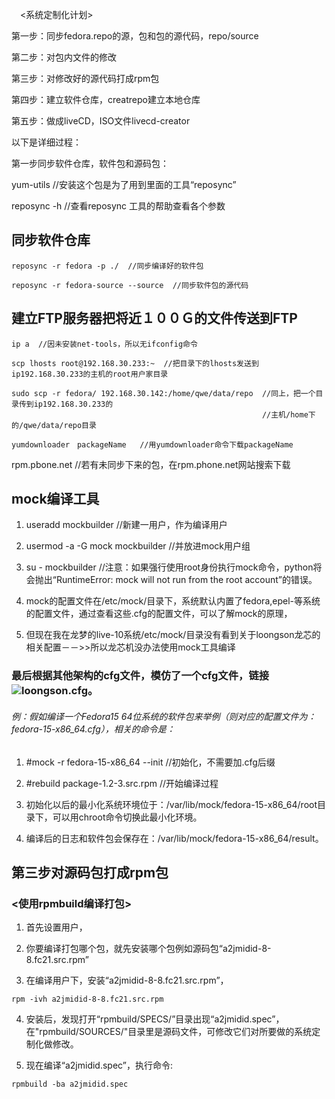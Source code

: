 　<系统定制化计划>

第一步：同步fedora.repo的源，包和包的源代码，repo/source

第二步：对包内文件的修改

第三步：对修改好的源代码打成rpm包

第四步：建立软件仓库，creatrepo建立本地仓库

第五步：做成liveCD，ISO文件livecd-creator




以下是详细过程：

第一步同步软件仓库，软件包和源码包：

yum-utils //安装这个包是为了用到里面的工具“reposync”

reposync -h //查看reposync 工具的帮助查看各个参数


## 同步软件仓库
```
reposync -r fedora -p ./  //同步编译好的软件包

reposync -r fedora-source --source  //同步软件包的源代码
```


## 建立FTP服务器把将近１００Ｇ的文件传送到FTP
```
ip a  //因未安装net-tools，所以无ifconfig命令　

scp lhosts root@192.168.30.233:~  //把目录下的lhosts发送到ip192.168.30.233的主机的root用户家目录

sudo scp -r fedora/ 192.168.30.142:/home/qwe/data/repo  //同上，把一个目录传到ip192.168.30.233的
                                                        //主机/home下的/qwe/data/repo目录

yumdownloader　packageName   //用yumdownloader命令下载packageName
```
rpm.pbone.net   //若有未同步下来的包，在rpm.phone.net网站搜索下载



## mock编译工具

1. useradd mockbuilder   //新建一用户，作为编译用户

2. usermod -a -G mock mockbuilder     //并放进mock用户组

3. su - mockbuilder    //注意：如果强行使用root身份执行mock命令，python将会抛出“RuntimeError: mock will not run from the root account”的错误。


4. mock的配置文件在/etc/mock/目录下，系统默认内置了fedora,epel-等系统的配置文件，通过查看这些.cfg的配置文件，可以了解mock的原理，

5. 但现在我在龙梦的live-10系统/etc/mock/目录没有看到关于loongson龙芯的相关配置－－>>所以龙芯机没办法使用mock工具编译

### 最后根据其他架构的cfg文件，模仿了一个cfg文件，链接 ![loongson.cfg](https://github.com/lina-not-linus/loongson_os_customized/blob/master/configurationFILE/mock_cfg/fedoraLoongson.cfg)。

###### 例：假如编译一个Fedora15 64位系统的软件包来举例（则对应的配置文件为：fedora-15-x86_64.cfg），相关的命令是：

1. #mock -r fedora-15-x86_64 --init   //初始化，不需要加.cfg后缀

2. #rebuild package-1.2-3.src.rpm     //开始编译过程

3. 初始化以后的最小化系统环境位于：/var/lib/mock/fedora-15-x86_64/root目录下，可以用chroot命令切换此最小化环境。

4. 编译后的日志和软件包会保存在：/var/lib/mock/fedora-15-x86_64/result。




## 第三步对源码包打成rpm包

### <使用rpmbuild编译打包>

1. 首先设置用户，

2. 你要编译打包哪个包，就先安装哪个包例如源码包“a2jmidid-8-8.fc21.src.rpm”

3. 在编译用户下，安装“a2jmidid-8-8.fc21.src.rpm”，
```
rpm -ivh a2jmidid-8-8.fc21.src.rpm
```
4. 安装后，发现打开“rpmbuild/SPECS/”目录出现“a2jmidid.spec”，在"rpmbuild/SOURCES/"目录里是源码文件，可修改它们对所要做的系统定制化做修改。

5. 现在编译“a2jmidid.spec”，执行命令:

```
rpmbuild -ba a2jmidid.spec
```
